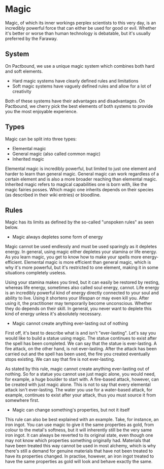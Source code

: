# Magic
Magic, of which its inner workings perplex scientists to this very day, is an incredibly powerful force that can either be used for good or evil. Whether it's better or worse than human technology is debatable, but it's usually preferred by the Faraway.

## System
On Pactbound, we use a unique magic system which combines both hard and soft elements.

  * Hard magic systems have clearly defined rules and limitations
  * Soft magic systems have vaguely defined rules and allow for a lot of creativity

Both of these systems have their advantages and disadvantages. On Pactbound, we cherry pick the best elements of both systems to provide you the most enjoyable experience.

## Types 
Magic can be split into three types:

  * Elemental magic
  * General magic (also called common magic)
  * Inherited magic

Elemental magic is incredibly powerful, but limited to just one element and harder to learn than general magic. General magic can work regardless of a certain element and is also a more broader reaching than elemental magic. Inherited magic refers to magical capabilities one is born with, like the magic fairies posses. Which magic one inherits depends on their species (as described in their wiki entries) or bloodline.

## Rules
Magic has its limits as defined by the so-called "unspoken rules" as seen below.

  * Magic always depletes some form of energy

Magic cannot be used endlessly and must be used sparingly as it depletes energy. In general, using magic either depletes your stamina or life energy. As you learn magic, you get to know how to make your spells more energy-efficient. Elemental magic is more efficient than general magic, which is why it's more powerful, but it's restricted to one element, making it in some situations completely useless.

Using your stamina makes you tired, but it can easily be restored by resting, whereas life energy, sometimes also called soul energy, cannot. Life energy is an incredibly powerful kind of energy directly connected to your soul and ability to live. Using it shortens your lifespan or may even kill you. After using it, the practitioner may temporarily become unconscious. Whether they do depends on their skill. In general, you never want to deplete this kind of energy unless it's absolutely necessary.

  * Magic cannot create anything ever-lasting out of nothing

First off, it's best to describe what is and isn't "ever-lasting". Let's say you would like to build a statue using magic. The statue continues to exist after the spell has been completed. We can say that the statue is ever-lasting. A fire attack, on the other hand, is not ever-lasting. After the attack has been carried out and the spell has been used, the fire you created eventually stops existing. We can say that fire is not ever-lasting.

As stated by this rule, magic cannot create anything ever-lasting out of nothing. So for a statue you cannot use just magic alone, you would need, for example, a huge boulder to start with. A fire-based attack, however, can be created with just magic alone. This is not to say that every elemental attack isn't ever-lasting. The water you use for a water-based attack, for example, continues to exist after your attack, thus you must source it from somewhere first.

  * Magic can change something's properties, but not it itself

This rule can also be best explained with an example. Take, for instance, an iron ingot. You can use magic to give it the same properties as gold, from colour to the metal's softness, but it will inherently still be the very same iron ingot. It can always be reverted to its original state, even though one may not know which properties something originally had. Materials that have been treated this way cannot be used in most alchemy, which is why there's still a demand for genuine materials that have not been treated to have its properties changed. In practise, however, an iron ingot treated to have the same properties as gold will look and behave exactly the same.